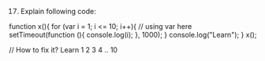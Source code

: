 17. Explain following code:

function x(){
  for (var i = 1; i <= 10; i++){  // using var here 
    setTimeout(function (){
      console.log(i);
    }, 1000);
  }
  console.log("Learn");
}
x();





// How to fix it?
Learn
1
2
3
4
..
10